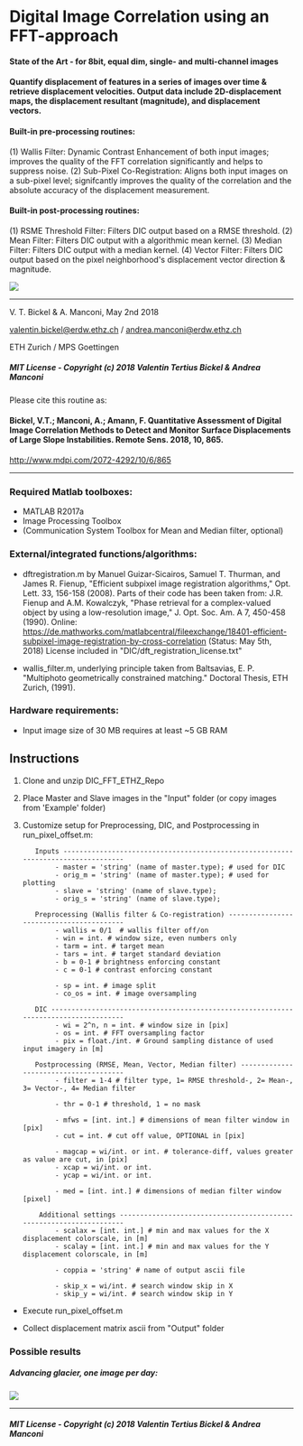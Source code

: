 ﻿
# Digital Image Correlation using an FFT-approach

#### State of the Art - for 8bit, equal dim, single- and multi-channel images

#### Quantify displacement of features in a series of images over time & retrieve displacement velocities. Output data include 2D-displacement maps, the displacement resultant (magnitude), and displacement vectors.
#### Built-in pre-processing routines:
(1) Wallis Filter: Dynamic Contrast Enhancement of both input images; improves the quality of the FFT correlation significantly and helps to suppress noise.
(2) Sub-Pixel Co-Registration: Aligns both input images on a sub-pixel level; signifcantly improves the quality of the correlation and the absolute accuracy of the displacement measurement.

#### Built-in post-processing routines:
(1) RSME Threshold Filter: Filters DIC output based on a RMSE threshold.
(2) Mean Filter: Filters DIC output with a algorithmic mean kernel.
(3) Median Filter: Filters DIC output with a median kernel.
(4) Vector Filter: Filters DIC output based on the pixel neighborhood's displacement vector direction & magnitude.

<img src="https://github.com/bickelmps/DIC_FFT_ETHZ/blob/master/Figures/glacier.gif?raw=true">

-----------------------------------

V. T. Bickel & A. Manconi, May 2nd 2018

valentin.bickel@erdw.ethz.ch / andrea.manconi@erdw.ethz.ch

ETH Zurich / MPS Goettingen

##### MIT License - Copyright (c) 2018 Valentin Tertius Bickel & Andrea Manconi
Please cite this routine as:
#### Bickel, V.T.; Manconi, A.; Amann, F. Quantitative Assessment of Digital Image Correlation Methods to Detect and Monitor Surface Displacements of Large Slope Instabilities. Remote Sens. 2018, 10, 865.
http://www.mdpi.com/2072-4292/10/6/865
________________________________________________________________________________________________________

### Required Matlab toolboxes:
- MATLAB R2017a
- Image Processing Toolbox
- (Communication System Toolbox for Mean and Median filter, optional)


### External/integrated functions/algorithms:
- dftregistration.m   by Manuel Guizar-Sicairos, Samuel T. Thurman, and James R. Fienup, "Efficient subpixel image registration algorithms," Opt. Lett. 33, 156-158 (2008).
Parts of their code has been taken from: J.R. Fienup and A.M. Kowalczyk, "Phase retrieval for a complex-valued object by using a low-resolution image," J. Opt. Soc. Am. A 7, 450-458 (1990).
Online: https://de.mathworks.com/matlabcentral/fileexchange/18401-efficient-subpixel-image-registration-by-cross-correlation (Status: May 5th, 2018)
License included in "DIC/dft_registration_license.txt"

- wallis_filter.m,   underlying principle taken from Baltsavias, E. P. "Multiphoto geometrically constrained matching." Doctoral Thesis, ETH Zurich, (1991).


### Hardware requirements:

- Input image size of 30 MB requires at least ~5 GB RAM


## Instructions

1. Clone and unzip DIC_FFT_ETHZ_Repo

2. Place Master and Slave images in the "Input" folder (or copy images from 'Example' folder)

3. Customize setup for Preprocessing, DIC, and Postprocessing in run_pixel_offset.m:

          Inputs ----------------------------------------------------------------------------------
               - master = 'string' (name of master.type); # used for DIC
               - orig_m = 'string' (name of master.type); # used for plotting
               - slave = 'string' (name of slave.type);
               - orig_s = 'string' (name of slave.type);

          Preprocessing (Wallis filter & Co-registration) -----------------------------------------
               - wallis = 0/1  # wallis filter off/on
               - win = int. # window size, even numbers only
               - tarm = int. # target mean
               - tars = int. # target standard deviation
               - b = 0-1 # brightness enforcing constant
               - c = 0-1 # contrast enforcing constant

               - sp = int. # image split
               - co_os = int. # image oversampling

          DIC -------------------------------------------------------------------------------------
               - wi = 2^n, n = int. # window size in [pix]
               - os = int. # FFT oversampling factor
               - pix = float./int. # Ground sampling distance of used input imagery in [m]

          Postprocessing (RMSE, Mean, Vector, Median filter) --------------------------------------
               - filter = 1-4 # filter type, 1= RMSE threshold-, 2= Mean-, 3= Vector-, 4= Median filter

               - thr = 0-1 # threshold, 1 = no mask

               - mfws = [int. int.] # dimensions of mean filter window in [pix]
               - cut = int. # cut off value, OPTIONAL in [pix]
 
               - magcap = wi/int. or int. # tolerance-diff, values greater as value are cut, in [pix]
               - xcap = wi/int. or int.
               - ycap = wi/int. or int.

               - med = [int. int.] # dimensions of median filter window [pixel]

           Additional settings --------------------------------------------------------------------
               - scalax = [int. int.] # min and max values for the X displacement colorscale, in [m]
               - scalay = [int. int.] # min and max values for the Y displacement colorscale, in [m]

               - coppia = 'string' # name of output ascii file

               - skip_x = wi/int. # search window skip in X
               - skip_y = wi/int. # search window skip in Y

- Execute run_pixel_offset.m

- Collect displacement matrix ascii from "Output" folder

### Possible results

##### Advancing glacier, one image per day:

<img src="https://github.com/bickelmps/DIC_FFT_ETHZ/blob/master/Figures/glacier.gif?raw=true">

------------------
##### MIT License - Copyright (c) 2018 Valentin Tertius Bickel & Andrea Manconi
